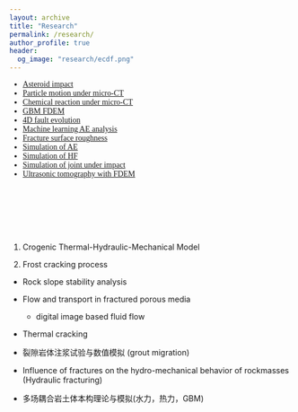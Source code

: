 ```yaml
---
layout: archive
title: "Research"
permalink: /research/
author_profile: true
header:
  og_image: "research/ecdf.png"
---
```



<div class="sidenav">
	<div id="navbar-collapse-03" class="collapse navbar-collapse">
		<ul style="font-family:verdana" style="list-style-type:none">
			<li><a href="#ResearchImpact">Asteroid impact</a></li>
			<li><a href="#ResearchSandColumn">Particle motion under micro-CT</a></li>
			<li><a href="#Research0">Chemical reaction under micro-CT</a></li>
			<li><a href="#Research1">GBM FDEM</a></li>
			<li><a href="#Research2">4D fault evolution</a></li>
			<li><a href="#Research3">Machine learning AE analysis</a></li>
			<li><a href="#Research4">Fracture surface roughness</a></li>
			<li><a href="#Research5">Simulation of AE</a></li>
			<li><a href="#Research6">Simulation of HF</a></li>
			<li><a href="#Research8">Simulation of joint under impact</a></li>
			<li><a href="#Research9">Ultrasonic tomography with FDEM</a></li>
		</ul>
		</br>
		</br>
		</br>
		</br>
		</br>
	</div>
</div>


1. Crogenic Thermal-Hydraulic-Mechanical Model

2. Frost cracking process

* Rock slope stability analysis

* Flow and transport in fractured porous media
  - digital image based fluid flow

* Thermal cracking

* 裂隙岩体注浆试验与数值模拟 (grout migration)


* Influence of fractures on the hydro-mechanical behavior of rockmasses (Hydraulic fracturing)


* 多场耦合岩土体本构理论与模拟(水力，热力，GBM)

<nbsp>
